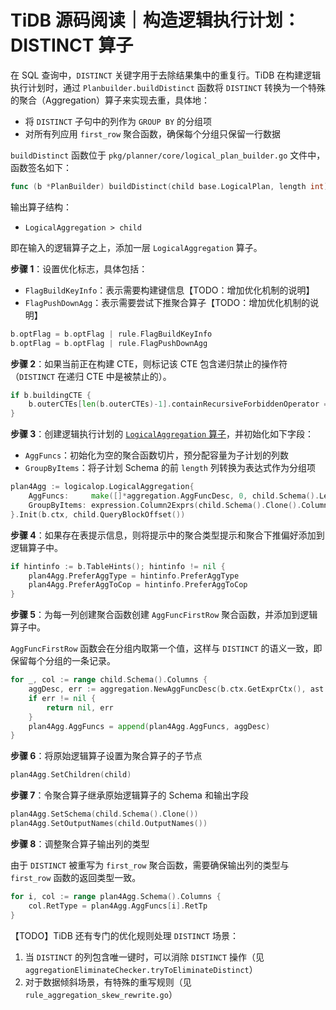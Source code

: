 # TiDB 源码阅读｜构造逻辑执行计划：DISTINCT 算子

在 SQL 查询中，`DISTINCT` 关键字用于去除结果集中的重复行。TiDB 在构建逻辑执行计划时，通过 `Planbuilder.buildDistinct` 函数将 `DISTINCT` 转换为一个特殊的聚合（Aggregation）算子来实现去重，具体地：

- 将 `DISTINCT` 子句中的列作为 `GROUP BY` 的分组项
- 对所有列应用 `first_row` 聚合函数，确保每个分组只保留一行数据

`buildDistinct` 函数位于 `pkg/planner/core/logical_plan_builder.go` 文件中，函数签名如下：

```go
func (b *PlanBuilder) buildDistinct(child base.LogicalPlan, length int) (*logicalop.LogicalAggregation, error) 
```

输出算子结构：

- `LogicalAggregation > child`

即在输入的逻辑算子之上，添加一层 `LogicalAggregation` 算子。

**步骤 1**：设置优化标志，具体包括：

- `FlagBuildKeyInfo`：表示需要构建键信息【TODO：增加优化机制的说明】
- `FlagPushDownAgg`：表示需要尝试下推聚合算子【TODO：增加优化机制的说明】

```go
b.optFlag = b.optFlag | rule.FlagBuildKeyInfo
b.optFlag = b.optFlag | rule.FlagPushDownAgg
```

**步骤 2**：如果当前正在构建 CTE，则标记该 CTE 包含递归禁止的操作符（`DISTINCT` 在递归 CTE 中是被禁止的）。

```go
if b.buildingCTE {
    b.outerCTEs[len(b.outerCTEs)-1].containRecursiveForbiddenOperator = true
}
```

**步骤 3**：创建逻辑执行计划的 [`LogicalAggregation` 算子](https://github.com/ChangxingJiang/db-notes/blob/main/TiDB%20%E6%BA%90%E7%A0%81%E9%98%85%E8%AF%BB/%E9%80%BB%E8%BE%91%E6%89%A7%E8%A1%8C%E8%AE%A1%E5%88%92%E8%8A%82%E7%82%B9.md#logicalaggregation%E8%81%9A%E5%90%88%E6%93%8D%E4%BD%9C%E9%80%BB%E8%BE%91%E8%AE%A1%E5%88%92)，并初始化如下字段：

- `AggFuncs`：初始化为空的聚合函数切片，预分配容量为子计划的列数
- `GroupByItems`：将子计划 Schema 的前 `length` 列转换为表达式作为分组项

```go
plan4Agg := logicalop.LogicalAggregation{
    AggFuncs:     make([]*aggregation.AggFuncDesc, 0, child.Schema().Len()),
    GroupByItems: expression.Column2Exprs(child.Schema().Clone().Columns[:length]),
}.Init(b.ctx, child.QueryBlockOffset())
```

**步骤 4**：如果存在表提示信息，则将提示中的聚合类型提示和聚合下推偏好添加到逻辑算子中。

```go
if hintinfo := b.TableHints(); hintinfo != nil {
    plan4Agg.PreferAggType = hintinfo.PreferAggType
    plan4Agg.PreferAggToCop = hintinfo.PreferAggToCop
}
```

**步骤 5**：为每一列创建聚合函数创建 `AggFuncFirstRow` 聚合函数，并添加到逻辑算子中。

`AggFuncFirstRow` 函数会在分组内取第一个值，这样与 `DISTINCT` 的语义一致，即保留每个分组的一条记录。

```go
for _, col := range child.Schema().Columns {
    aggDesc, err := aggregation.NewAggFuncDesc(b.ctx.GetExprCtx(), ast.AggFuncFirstRow, []expression.Expression{col}, false)
    if err != nil {
        return nil, err
    }
    plan4Agg.AggFuncs = append(plan4Agg.AggFuncs, aggDesc)
}
```

**步骤 6**：将原始逻辑算子设置为聚合算子的子节点

```go
plan4Agg.SetChildren(child)
```

**步骤 7**：令聚合算子继承原始逻辑算子的 Schema 和输出字段

```go
plan4Agg.SetSchema(child.Schema().Clone())
plan4Agg.SetOutputNames(child.OutputNames())
```

**步骤 8**：调整聚合算子输出列的类型

由于 `DISTINCT` 被重写为 `first_row` 聚合函数，需要确保输出列的类型与 `first_row` 函数的返回类型一致。

```go
for i, col := range plan4Agg.Schema().Columns {
    col.RetType = plan4Agg.AggFuncs[i].RetTp
}
```

【TODO】TiDB 还有专门的优化规则处理 `DISTINCT` 场景：

1. 当 `DISTINCT` 的列包含唯一键时，可以消除 `DISTINCT` 操作（见 `aggregationEliminateChecker.tryToEliminateDistinct`）
2. 对于数据倾斜场景，有特殊的重写规则（见 `rule_aggregation_skew_rewrite.go`）
